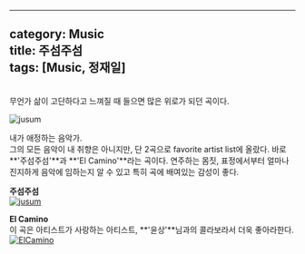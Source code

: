 

---
category: Music  
title: 주섬주섬    
tags: [Music, 정재일]   
--- 
<br>
무언가 삶이 고단하다고 느껴질 때 들으면 많은 위로가 되던 곡이다.  

![jusum](https://www.dropbox.com/s/cqphqpc5ar7o1oa/jusum.jpg?raw=1)

내가 애정하는 음악가.  
그의 모든 음악이 내 취향은 아니지만, 단 2곡으로 favorite artist list에 올랐다. 바로 **'주섬주섬'**과 **'El Camino'**라는 곡이다. 연주하는 몸짓, 표정에서부터 얼마나 진지하게 음악에 임하는지 알 수 있고 특히 곡에 배여있는 감성이 좋다.

**주섬주섬**  
[![jusum](http://img.youtube.com/vi/MlMjf-p7_kI/0.jpg)](http://www.youtube.com/watch?v=MlMjf-p7_kI "jusum")

**El Camino**    
이 곡은 아티스트가 사랑하는 아티스트, **'윤상'**님과의 콜라보라서 더욱 좋아라한다.  
[![ElCamino](http://img.youtube.com/vi/BSMTLVFhrg4/0.jpg)](http://www.youtube.com/watch?v=BSMTLVFhrg4 "ElCamino")

